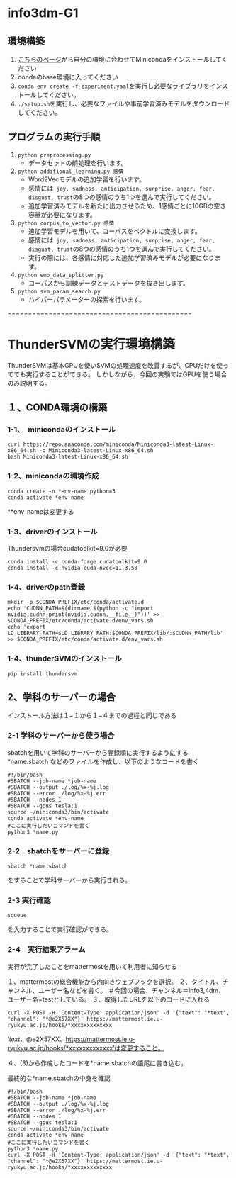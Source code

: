 # info3dm-G1
## 環境構築
1. [こちらのページ](https://docs.conda.io/en/latest/miniconda.html)から自分の環境に合わせてMinicondaをインストールしてください
2. condaのbase環境に入ってください
3. `conda env create -f experiment.yaml`を実行し必要なライブラリをインストールしてください。
4. `./setup.sh`を実行し、必要なファイルや事前学習済みモデルをダウンロードしてください。

## プログラムの実行手順
1. `python preprocessing.py`
   - データセットの前処理を行います。
2. `python additional_learning.py 感情`
   - Word2Vecモデルの追加学習を行います。
   - 感情には` joy, sadness, anticipation, surprise, anger, fear, disgust, trust`の8つの感情のうち1つを選んで実行してください。
   - 追加学習済みモデルを新たに出力させるため、1感情ごとに10GBの空き容量が必要になります。
3. `python corpus_to_vector.py 感情`
   - 追加学習モデルを用いて、コーパスをベクトルに変換します。
   - 感情には` joy, sadness, anticipation, surprise, anger, fear, disgust, trust`の8つの感情のうち1つを選んで実行してください。
   - 実行の際には、各感情に対応した追加学習済みモデルが必要になります。
4. `python emo_data_splitter.py `
   - コーパスから訓練データとテストデータを抜き出します。
5. `python svm_param_search.py`
   - ハイパーパラメーターの探索を行います。











=============================================
# ThunderSVMの実行環境構築
ThunderSVMは基本GPUを使いSVMの処理速度を改善するが、CPUだけを使ってでも実行することができる。
しかしながら、今回の実験ではGPUを使う場合のみ説明する。

## １、CONDA環境の構築

### 1-1、　minicondaのインストール
```
curl https://repo.anaconda.com/miniconda/Miniconda3-latest-Linux-x86_64.sh -o Miniconda3-latest-Linux-x86_64.sh
bash Miniconda3-latest-Linux-x86_64.sh
```
### 1-2、minicondaの環境作成
```
conda create -n *env-name python=3
conda activate *env-name
```
**env-nameは変更する

### 1-3、driverのインストール
Thundersvmの場合cudatoolkit=9.0が必要
```
conda install -c conda-forge cudatoolkit=9.0
conda install -c nvidia cuda-nvcc=11.3.58
```

### 1-4、driverのpath登録
```
mkdir -p $CONDA_PREFIX/etc/conda/activate.d
echo 'CUDNN_PATH=$(dirname $(python -c "import nvidia.cudnn;print(nvidia.cudnn.__file__)"))' >> $CONDA_PREFIX/etc/conda/activate.d/env_vars.sh
echo 'export LD_LIBRARY_PATH=$LD_LIBRARY_PATH:$CONDA_PREFIX/lib/:$CUDNN_PATH/lib' >> $CONDA_PREFIX/etc/conda/activate.d/env_vars.sh
```

### 1-4、thunderSVMのインストール
```
pip install thundersvm
```


## 2、学科のサーバーの場合
インストール方法は１−１から１−４までの過程と同じである

### 2-1 学科のサーバーから使う場合
sbatchを用いて学科のサーバーから登録順に実行するようにする
*name.sbatch
などのファイルを作成し、以下のようなコードを書く
```
#!/bin/bash
#SBATCH --job-name *job-name
#SBATCH --output ./log/%x-%j.log
#SBATCH --error ./log/%x-%j.err
#SBATCH --nodes 1
#SBATCH --gpus tesla:1
source ~/miniconda3/bin/activate
conda activate *env-name
#ここに実行したいコマンドを書く
python3 *name.py
```

### 2-2　sbatchをサーバーに登録

```
sbatch *name.sbatch
```
をすることで学科サーバーから実行される。

### 2-3 実行確認

```
squeue
```

を入力することで実行確認ができる。

### 2-4　実行結果アラーム

実行が完了したことをmattermostを用いて利用者に知らせる

１、mattermostの総合機能から内向きウェブフックを選択。
２、タイトル、チャンネル、ユーザー名などを書く。
＃今回の場合、チャンネル＝info3,4dm、ユーザー名=testとしている。
３、取得したURLを以下のコードに入れる
```
curl -X POST -H 'Content-Type: application/json' -d '{"text": "*text", "channel": "*@e2X57XX"}' https://mattermost.ie.u-ryukyu.ac.jp/hooks/*xxxxxxxxxxxxx
```
’*text、*@e2X57XX、https://mattermost.ie.u-ryukyu.ac.jp/hooks/*xxxxxxxxxxxxx’は変更すること。

４、(3)から作成したコードを*name.sbatchの語尾に書き込む。

最終的な*name.sbatchの中身を確認
```
#!/bin/bash
#SBATCH --job-name *job-name
#SBATCH --output ./log/%x-%j.log
#SBATCH --error ./log/%x-%j.err
#SBATCH --nodes 1
#SBATCH --gpus tesla:1
source ~/miniconda3/bin/activate
conda activate *env-name
#ここに実行したいコマンドを書く
python3 *name.py
curl -X POST -H 'Content-Type: application/json' -d '{"text": "*text", "channel": "*@e2X57XX"}' https://mattermost.ie.u-ryukyu.ac.jp/hooks/*xxxxxxxxxxxxx
```